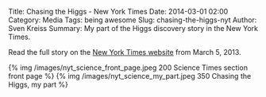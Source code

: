 Title: Chasing the Higgs - New York Times
Date: 2014-03-01 02:00
Category: Media
Tags: being awesome
Slug: chasing-the-higgs-nyt
Author: Sven Kreiss
Summary: My part of the Higgs discovery story in the New York Times.


Read the full story on the [New York Times website](http://www.nytimes.com/2013/03/05/science/chasing-the-higgs-boson-how-2-teams-of-rivals-at-CERN-searched-for-physics-most-elusive-particle.html?view=Opening_the_Box) from March 5, 2013.

{% img /images/nyt_science_front_page.jpeg 200 Science Times section front page %}
{% img /images/nyt_science_my_part.jpeg 350 Chasing the Higgs, my part %}
